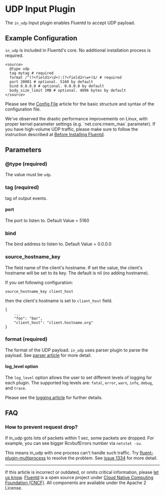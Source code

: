 UDP Input Plugin
================

The `in_udp` Input plugin enables Fluentd to accept UDP payload.


Example Configuration
---------------------

`in_udp` is included in Fluentd's core. No additional installation
process is required.

``` {.CodeRay}
<source>
  @type udp
  tag mytag # required
  format /^(?<field1>\d+):(?<field2>\w+)$/ # required
  port 20001 # optional. 5160 by default
  bind 0.0.0.0 # optional. 0.0.0.0 by default
  body_size_limit 1MB # optional. 4096 bytes by default
</source>
```
Please see the [Config File](config-file) article for the basic
structure and syntax of the configuration file.

We\'ve observed the drastic performance improvements on Linux, with
proper kernel parameter settings (e.g. \`net.core.rmem\_max\`
parameter). If you have high-volume UDP traffic, please make sure to
follow the instruction described at [Before Installing
Fluentd](before-install).

Parameters
----------

### \@type (required)

The value must be `udp`.

### tag (required)

tag of output events.

#### port

The port to listen to. Default Value = 5160

### bind

The bind address to listen to. Default Value = 0.0.0.0

### source\_hostname\_key

The field name of the client's hostname. If set the value, the client's
hostname will be set to its key. The default is nil (no adding
hostname).

If you set following configuration:

``` {.CodeRay}
source_hostname_key client_host
```

then the client's hostname is set to `client_host` field.

``` {.CodeRay}
{
    ...
    "foo": "bar",
    "client_host": "client.hostname.org"
}
```

### format (required)

The format of the UDP payload. `in_udp` uses parser plugin to parse the
payload. See [parser article](parser-plugin-overview) for more detail.

#### log\_level option

The `log_level` option allows the user to set different levels of
logging for each plugin. The supported log levels are: `fatal`, `error`,
`warn`, `info`, `debug`, and `trace`.

Please see the [logging article](logging) for further details.

FAQ
---

### How to prevent request drop?

If in\_udp gots lots of packets within 1 sec, some packets are dropped.
For example, you can see bigger RcvbufErrors number via `netstat -su`.

This means in\_udp with one process can't handle such traffic. Try
[fluent-plugin-multiprocess](https://github.com/fluent/fluent-plugin-multiprocess)
to resolve the problem. See [issue
1334](https://github.com/fluent/fluentd/issues/1334) for more detail.


------------------------------------------------------------------------

If this article is incorrect or outdated, or omits critical information,
please [let us know](https://github.com/fluent/fluentd-docs/issues?state=open).
[Fluentd](http://www.fluentd.org/) is a open source project under [Cloud
Native Computing Foundation (CNCF)](https://cncf.io/). All components
are available under the Apache 2 License.
